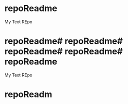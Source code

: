 # repoReadme
My Text REpo
# repoReadme# repoReadme# repoReadme# repoReadme# repoReadme
My Text REpo
# repoReadm
